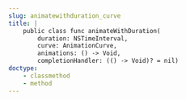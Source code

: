 ```yaml
---
slug: animatewithduration_curve
title: |
    public class func animateWithDuration(
        duration: NSTimeInterval,
        curve: AnimationCurve,
        animations: () -> Void,
        completionHandler: (() -> Void)? = nil)
doctype:
    - classmethod
    - method
---
```

